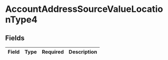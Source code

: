 # AccountAddressSourceValueLocationType4


## Fields

| Field       | Type        | Required    | Description |
| ----------- | ----------- | ----------- | ----------- |